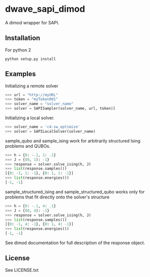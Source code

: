 dwave_sapi_dimod
================

A dimod wrapper for SAPI.

Installation
------------

For python 2

```
python setup.py install
```

Examples
--------

Initializing a remote solver

```python
>>> url = "http://myURL"
>>> token = "myToken001"
>>> solver_name = "solver_name"
>>> solver = SAPISampler(solver_name, url, token)]
```

Initializing a local solver.

```python
>>> solver_name = 'c4-sw_optimize'
>>> solver = SAPILocalSolver(solver_name)
```

sample_qubo and sample_ising work for arbitrarily structured Ising
problems and QUBOs.

```python
>>> h = {0: -.1, 1: .1}
>>> J = {(0, 1): -1}
>>> response = solver.solve_ising(h, J)
>>> list(response.samples())
[{0: -1, 1: -1}, {0: 1, 1: -1}]
>>> list(response.energies())
[-1, -1]
```

sample_structured_ising and sample_structured_qubo works only for
problems that fit directly onto the solver's structure

```python
>>> h = {0: -.1, 4: .1}
>>> J = {(0, 4): -1}
>>> response = solver.solve_ising(h, J)
>>> list(response.samples())
[{0: -1, 4: -1}, {0: 1, 4: -1}]
>>> list(response.energies())
[-1, -1]
```

See dimod documentation for full description of the response object.

License
-------

See LICENSE.txt
